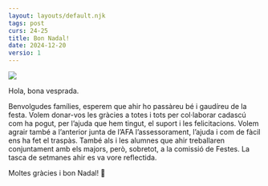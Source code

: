 ```yaml
---
layout: layouts/default.njk
tags: post
curs: 24-25
title: Bon Nadal!
date: 2024-12-20
versio: 1
---
```

![](/assets/imgs/2024-12-20-festa-nadal.jpg)

Hola, bona vesprada. 

Benvolgudes famílies, esperem que ahir ho passàreu bé i gaudíreu de la festa. Volem donar-vos les gràcies a totes i tots per col·laborar cadascú com ha pogut, per l’ajuda que hem tingut, el suport i les felicitacions. Volem agrair també a l’anterior junta de l’AFA l’assessorament, l’ajuda i com de fàcil ens ha fet el traspàs. També als i les alumnes que ahir treballaren conjuntament amb els majors, però, sobretot, a la comissió de Festes. La tasca de setmanes ahir es va vore reflectida. 

Moltes gràcies i bon Nadal! 🌲
